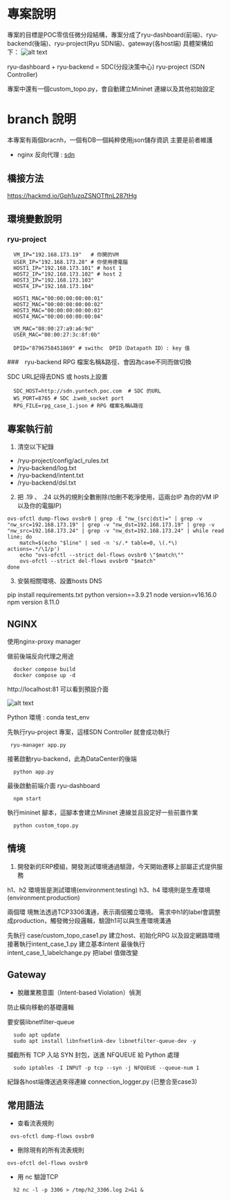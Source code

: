 # 專案說明
專案的目標是POC零信任微分段結構，專案分成了ryu-dashboard(前端)、ryu-backend(後端)、ryu-project(Ryu SDN端)、gateway(各host端)
具體架構如下：
![alt text](image-1.png)

ryu-dashboard + ryu-backend = SDC(分段決策中心)
ryu-project (SDN Controller)

專案中還有一個custom_topo.py，會自動建立Mininet 連線以及其他初始設定

# branch 說明
本專案有兩個bracnh，一個有DB一個純粹使用json儲存資訊
主要是前者維護
* nginx 反向代理 :
[sdn](http://sdn.yuntech.poc.com/)
## 橋接方法
https://hackmd.io/Gph1uzqZSNOTftnL287tHg

## 環境變數說明
###  ryu-project
```
  VM_IP="192.168.173.19"   # 你開的VM
  USER_IP="192.168.173.28" # 你使用德電腦
  HOST1_IP="192.168.173.101" # host 1 
  HOST2_IP="192.168.173.102" # host 2 
  HOST3_IP="192.168.173.103"
  HOST4_IP="192.168.173.104"

  HOST1_MAC="00:00:00:00:00:01"
  HOST2_MAC="00:00:00:00:00:02"
  HOST3_MAC="00:00:00:00:00:03"
  HOST4_MAC="00:00:00:00:00:04"

  VM_MAC="08:00:27:a9:a6:9d"
  USER_MAC="08:00:27:3c:8f:0b"

  DPID="8796758451869" # swithc  DPID（Datapath ID）: key 值
```

###　ryu-backend
RPG 檔案名稱&路徑、會因為case不同而做切換

SDC URL記得去DNS 或 hosts上設置
```
  SDC_HOST=http://sdn.yuntech.poc.com  # SDC 的URL 
  WS_PORT=8765 # SDC 上web_socket port
  RPG_FILE=rpg_case_1.json # RPG 檔案名稱&路徑
```

## 專案執行前

1. 清空以下紀錄

*  /ryu-project/config/acl_rules.txt
*  /ryu-backend/log.txt
*  /ryu-backend/intent.txt
*  /ryu-backend/dsl.txt

2. 把 .19 、 .24 以外的規則全數刪除(怕刪不乾淨使用，這兩台IP 為你的VM IP 以及你的電腦IP)
```
ovs-ofctl dump-flows ovsbr0 | grep -E "nw_(src|dst)=" | grep -v "nw_src=192.168.173.19" | grep -v "nw_dst=192.168.173.19" | grep -v "nw_src=192.168.173.24" | grep -v "nw_dst=192.168.173.24" | while read line; do
    match=$(echo "$line" | sed -n 's/.* table=0, \(.*\) actions=.*/\1/p')
    echo "ovs-ofctl --strict del-flows ovsbr0 \"$match\""
    ovs-ofctl --strict del-flows ovsbr0 "$match"
done
```
3. 安裝相關環境、設置hosts DNS

pip install requirements.txt
python version==3.9.21
node version=v16.16.0
npm version 8.11.0


## NGINX  
使用nginx-proxy manager

做前後端反向代理之用途
```
  docker compose build
  docker compose up -d 
```
http://localhost:81 可以看到預設介面

![alt text](image.png)


Python 環境 : conda test_env

先執行ryu-project 專案，這樣SDN Controller 就會成功執行
```
 ryu-manager app.py
```
接著啟動ryu-backend，此為DataCenter的後端
```
  python app.py
```

最後啟動前端介面 ryu-dashboard
```
  npm start
```

執行mininet 腳本，這腳本會建立Mininet 連線並且設定好一些前置作業
```
  python custom_topo.py
```

## 情境
1. 開發新的ERP模組，開發測試環境通過驗證，今天開始遷移上部屬正式提供服務

h1、h2 環境皆是測試環境(environment:testing)
h3、h4 環境則是生產環境(environment:production)

兩個環
境無法透過TCP3306溝通，表示兩個獨立環境。
需求中h1的label會調整成production，觸發微分段邏輯，驗證h1可以與生產環境溝通

先執行 case/custom_topo_case1.py 建立host、初始化RPG 以及設定網路環境
接著執行intent_case_1.py 建立基本intent
最後執行intent_case_1_labelchange.py 把label 值做改變

## Gateway 

* 脫離業務意圖（Intent-based Violation）偵測

防止橫向移動的基礎邏輯

要安裝libnetfilter-queue 
```
  sudo apt update
  sudo apt install libnfnetlink-dev libnetfilter-queue-dev -y
```
攔截所有 TCP 入站 SYN 封包，送進 NFQUEUE 給 Python 處理
```
  sudo iptables -I INPUT -p tcp --syn -j NFQUEUE --queue-num 1
```

紀錄各host端傳送過來得連線
connection_logger.py (已整合至case3)

## 常用語法

* 查看流表規則
```
 ovs-ofctl dump-flows ovsbr0
```
* 刪除現有的所有流表規則
```
ovs-ofctl del-flows ovsbr0
```

* 用 nc 驗證TCP
```
  h2 nc -l -p 3306 > /tmp/h2_3306.log 2>&1 &
```


